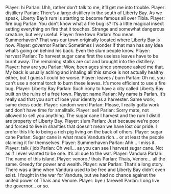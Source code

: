 Player: hi
Parlan: Uhh, rather don’t talk to me, it’ll get me into trouble.
Player: distillery
Parlan: There’s a large distillery in the south of Liberty Bay. As we speak, Liberty Bay’s rum is starting to become famous all over Tibia.
Player: fire bug
Parlan: You don’t know what a fire bug is? It’s a little magical insect setting everything on fire that it touches. Strange and somewhat dangerous creature, but very useful.
Player: free town
Parlan: You mean Summerhaven? That was our town originally located where Liberty Bay is now.
Player: governor
Parlan: Sometimes I wonder if that man has any idea what’s going on behind his back. Even the slum people know.
Player: harvest
Parlan: To harvest sugar cane first the useless leaves have to be burnt away. The remaining stalks are cut and brought into the distillery.
Player: how are you
Parlan: Wow, been ages since someone asked me that. My back is usually aching and inhaling all this smoke is not actually healthy either, but I guess I could be worse.
Player: leaves / burn
Parlan: Oh no, you can’t use a normal torch to burn these leaves. It’s more efficient to use a fire bug.
Player: Liberty Bay
Parlan: Such irony to have a city called Liberty Bay built on the ruins of a free town.
Player: name
Parlan: My name is Parlan. It’s really sad that you sort of lose your identity as a harvester. Same work, same dress code.
Player: random word
Parlan: Please, I really gotta work and don’t have time for smalltalk.
Player: sell
Parlan: Sorry mate, not allowed to sell you anything. The sugar cane I harvest and the rum I distill are property of Liberty Bay.
Player: slum
Parlan: Just because we’re poor and forced to live in shanties that doesn’t mean we have lost our pride. I prefer this life to being a rich pig living on the back of others.
Player: sugar cane
Parlan: Sugar cane is what made Vandura rich… or at least the people claiming it for themselves.
Player: Summerhaven
Parlan: Ahh… I miss it.
Player: talk / job
Parlan: Oh well… as you can see I harvest sugar cane. Not as if I ever wanted to be one. It’s all due to the war.
Player: Vandura
Parlan: The name of this island.
Player: venore / thais
Parlan: Thais, Venore… all the same. Greedy for power and wealth.
Player: war
Parlan: That’s a long story. There was a time when Vandura used to be free and Liberty Bay didn’t even exist. I fought in the war for Vandura, but we had no chance against the united power of Thais and Venore.
Player: bye / farewell
Parlan: Long live the governor… or so.